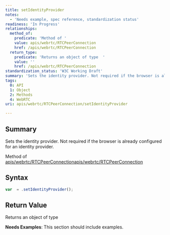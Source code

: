 ```yaml
---
title: setIdentityProvider
notes:
  - 'Needs example, spec reference, standardization status'
readiness: 'In Progress'
relationships:
  method_of:
    predicate: 'Method of '
    value: apis/webrtc/RTCPeerConnection
    href: /apis/webrtc/RTCPeerConnection
  return_type:
    predicate: 'Returns an object of type  '
    value: ''
    href: /apis/webrtc/RTCPeerConnection
standardization_status: 'W3C Working Draft'
summary: 'Sets the identity provider. Not required if the browser is already configured for an identity provider.'
tags:
  0: API
  1: Object
  2: Methods
  4: WebRTC
uri: apis/webrtc/RTCPeerConnection/setIdentityProvider

---
```

## <span>Summary</span>

Sets the identity provider. Not required if the browser is already configured for an identity provider.

Method of [apis/webrtc/RTCPeerConnection](/apis/webrtc/RTCPeerConnection)[apis/webrtc/RTCPeerConnection](/apis/webrtc/RTCPeerConnection)

## <span>Syntax</span>

``` js
var  = .setIdentityProvider();
```

## <span>Return Value</span>

Returns an object of type<span></span>

**Needs Examples**: This section should include examples.

